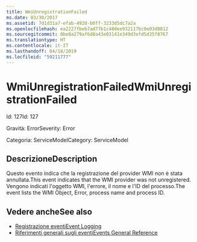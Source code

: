 ```yaml
---
title: WmiUnregistrationFailed
ms.date: 03/30/2017
ms.assetid: 7d1d31a7-efab-492d-b0ff-3233d5dc7a2a
ms.openlocfilehash: ea2227fbeb7ad77b1c48dee932117bc0e03d8812
ms.sourcegitcommit: 0be8a279af6d8a43e03141e349d3efd5d35f8767
ms.translationtype: HT
ms.contentlocale: it-IT
ms.lasthandoff: 04/18/2019
ms.locfileid: "59211777"
---
```

# <a name="wmiunregistrationfailed"></a><span data-ttu-id="2de87-102">WmiUnregistrationFailed</span><span class="sxs-lookup"><span data-stu-id="2de87-102">WmiUnregistrationFailed</span></span>
<span data-ttu-id="2de87-103">Id: 127</span><span class="sxs-lookup"><span data-stu-id="2de87-103">Id: 127</span></span>  
  
 <span data-ttu-id="2de87-104">Gravità: Error</span><span class="sxs-lookup"><span data-stu-id="2de87-104">Severity: Error</span></span>  
  
 <span data-ttu-id="2de87-105">Categoria: ServiceModel</span><span class="sxs-lookup"><span data-stu-id="2de87-105">Category: ServiceModel</span></span>  
  
## <a name="description"></a><span data-ttu-id="2de87-106">Descrizione</span><span class="sxs-lookup"><span data-stu-id="2de87-106">Description</span></span>  
 <span data-ttu-id="2de87-107">Questo evento indica che la registrazione del provider WMI non è stata annullata.</span><span class="sxs-lookup"><span data-stu-id="2de87-107">This event indicates that the WMI provider was not unregistered.</span></span> <span data-ttu-id="2de87-108">Vengono indicati l'oggetto WMI, l'errore, il nome e l'ID del processo.</span><span class="sxs-lookup"><span data-stu-id="2de87-108">The event lists the WMI Object, Error, process name and process ID.</span></span>  
  
## <a name="see-also"></a><span data-ttu-id="2de87-109">Vedere anche</span><span class="sxs-lookup"><span data-stu-id="2de87-109">See also</span></span>

- [<span data-ttu-id="2de87-110">Registrazione eventi</span><span class="sxs-lookup"><span data-stu-id="2de87-110">Event Logging</span></span>](../../../../../docs/framework/wcf/diagnostics/event-logging/index.md)
- [<span data-ttu-id="2de87-111">Riferimenti generali sugli eventi</span><span class="sxs-lookup"><span data-stu-id="2de87-111">Events General Reference</span></span>](../../../../../docs/framework/wcf/diagnostics/event-logging/events-general-reference.md)
